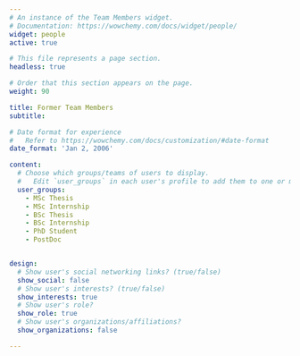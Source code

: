 ```yaml
---
# An instance of the Team Members widget.
# Documentation: https://wowchemy.com/docs/widget/people/
widget: people
active: true

# This file represents a page section.
headless: true

# Order that this section appears on the page.
weight: 90

title: Former Team Members
subtitle:

# Date format for experience
#   Refer to https://wowchemy.com/docs/customization/#date-format
date_format: 'Jan 2, 2006'

content:
  # Choose which groups/teams of users to display.
  #   Edit `user_groups` in each user's profile to add them to one or more of these groups.
  user_groups:
    - MSc Thesis
    - MSc Internship
    - BSc Thesis
    - BSc Internship
    - PhD Student
    - PostDoc


design:
  # Show user's social networking links? (true/false)
  show_social: false
  # Show user's interests? (true/false)
  show_interests: true
  # Show user's role?
  show_role: true
  # Show user's organizations/affiliations?
  show_organizations: false

---
```

